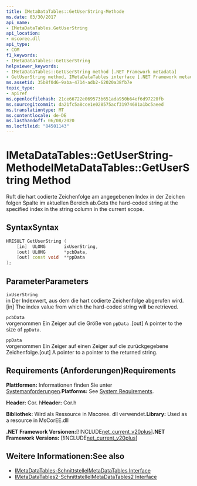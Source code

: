 ```yaml
---
title: IMetaDataTables::GetUserString-Methode
ms.date: 03/30/2017
api_name:
- IMetaDataTables.GetUserString
api_location:
- mscoree.dll
api_type:
- COM
f1_keywords:
- IMetaDataTables::GetUserString
helpviewer_keywords:
- IMetaDataTables::GetUserString method [.NET Framework metadata]
- GetUserString method, IMetaDataTables interface [.NET Framework metadata]
ms.assetid: 35b8f0d6-9aba-4714-adb2-62020a38fb7e
topic_type:
- apiref
ms.openlocfilehash: 21ce66722e069573b651ada950b64ef6d97220fb
ms.sourcegitcommit: da21fc5a8cce1e028575acf31974681a1bc5aeed
ms.translationtype: MT
ms.contentlocale: de-DE
ms.lasthandoff: 06/08/2020
ms.locfileid: "84501143"
---
```

# <a name="imetadatatablesgetuserstring-method"></a><span data-ttu-id="7b134-102">IMetaDataTables::GetUserString-Methode</span><span class="sxs-lookup"><span data-stu-id="7b134-102">IMetaDataTables::GetUserString Method</span></span>

<span data-ttu-id="7b134-103">Ruft die hart codierte Zeichenfolge am angegebenen Index in der Zeichen folgen Spalte im aktuellen Bereich ab.</span><span class="sxs-lookup"><span data-stu-id="7b134-103">Gets the hard-coded string at the specified index in the string column in the current scope.</span></span>

## <a name="syntax"></a><span data-ttu-id="7b134-104">Syntax</span><span class="sxs-lookup"><span data-stu-id="7b134-104">Syntax</span></span>

```cpp
HRESULT GetUserString (
    [in]  ULONG       ixUserString,
    [out] ULONG       *pcbData,
    [out] const void  **ppData
);
```

## <a name="parameters"></a><span data-ttu-id="7b134-105">Parameter</span><span class="sxs-lookup"><span data-stu-id="7b134-105">Parameters</span></span>

`ixUserString`\
<span data-ttu-id="7b134-106">in Der Indexwert, aus dem die hart codierte Zeichenfolge abgerufen wird.</span><span class="sxs-lookup"><span data-stu-id="7b134-106">[in] The index value from which the hard-coded string will be retrieved.</span></span>

`pcbData`\
<span data-ttu-id="7b134-107">vorgenommen Ein Zeiger auf die Größe von `ppData` .</span><span class="sxs-lookup"><span data-stu-id="7b134-107">[out] A pointer to the size of `ppData`.</span></span>

`ppData`\
<span data-ttu-id="7b134-108">vorgenommen Ein Zeiger auf einen Zeiger auf die zurückgegebene Zeichenfolge.</span><span class="sxs-lookup"><span data-stu-id="7b134-108">[out] A pointer to a pointer to the returned string.</span></span>

## <a name="requirements"></a><span data-ttu-id="7b134-109">Requirements (Anforderungen)</span><span class="sxs-lookup"><span data-stu-id="7b134-109">Requirements</span></span>

<span data-ttu-id="7b134-110">**Plattformen:** Informationen finden Sie unter [Systemanforderungen](../../get-started/system-requirements.md).</span><span class="sxs-lookup"><span data-stu-id="7b134-110">**Platforms:** See [System Requirements](../../get-started/system-requirements.md).</span></span>

<span data-ttu-id="7b134-111">**Header:** Cor. h</span><span class="sxs-lookup"><span data-stu-id="7b134-111">**Header:** Cor.h</span></span>

<span data-ttu-id="7b134-112">**Bibliothek:** Wird als Ressource in Mscoree. dll verwendet.</span><span class="sxs-lookup"><span data-stu-id="7b134-112">**Library:** Used as a resource in MsCorEE.dll</span></span>

<span data-ttu-id="7b134-113">**.NET Framework Versionen:**[!INCLUDE[net_current_v20plus](../../../../includes/net-current-v20plus-md.md)]</span><span class="sxs-lookup"><span data-stu-id="7b134-113">**.NET Framework Versions:** [!INCLUDE[net_current_v20plus](../../../../includes/net-current-v20plus-md.md)]</span></span>

## <a name="see-also"></a><span data-ttu-id="7b134-114">Weitere Informationen:</span><span class="sxs-lookup"><span data-stu-id="7b134-114">See also</span></span>

- [<span data-ttu-id="7b134-115">IMetaDataTables-Schnittstelle</span><span class="sxs-lookup"><span data-stu-id="7b134-115">IMetaDataTables Interface</span></span>](imetadatatables-interface.md)
- [<span data-ttu-id="7b134-116">IMetaDataTables2-Schnittstelle</span><span class="sxs-lookup"><span data-stu-id="7b134-116">IMetaDataTables2 Interface</span></span>](imetadatatables2-interface.md)
